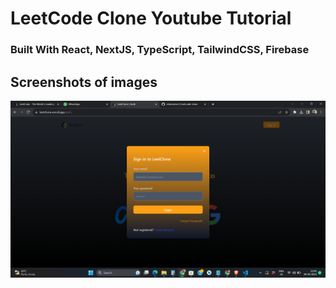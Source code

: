 # LeetCode Clone Youtube Tutorial

### Built With React, NextJS, TypeScript, TailwindCSS, Firebase
## Screenshots of images


![Screenshot of App](https://github.com/eliminatorx1/screenshots/blob/master/Screenshot%20(787).png)
